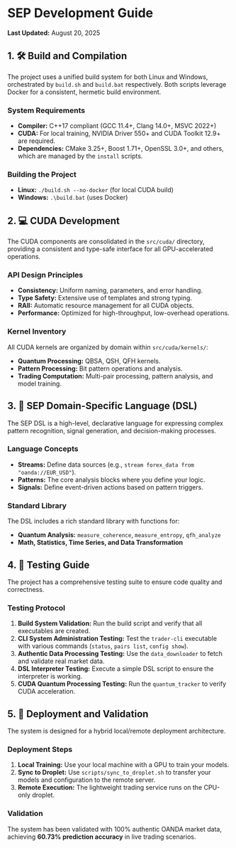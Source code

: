# SEP Development Guide

**Last Updated:** August 20, 2025

## 1. 🛠️ Build and Compilation

The project uses a unified build system for both Linux and Windows, orchestrated by `build.sh` and `build.bat` respectively. Both scripts leverage Docker for a consistent, hermetic build environment.

### System Requirements

*   **Compiler:** C++17 compliant (GCC 11.4+, Clang 14.0+, MSVC 2022+)
*   **CUDA:** For local training, NVIDIA Driver 550+ and CUDA Toolkit 12.9+ are required.
*   **Dependencies:** CMake 3.25+, Boost 1.71+, OpenSSL 3.0+, and others, which are managed by the `install` scripts.

### Building the Project

*   **Linux:** `./build.sh --no-docker` (for local CUDA build)
*   **Windows:** `.\build.bat` (uses Docker)

## 2. 💻 CUDA Development

The CUDA components are consolidated in the `src/cuda/` directory, providing a consistent and type-safe interface for all GPU-accelerated operations.

### API Design Principles

*   **Consistency:** Uniform naming, parameters, and error handling.
*   **Type Safety:** Extensive use of templates and strong typing.
*   **RAII:** Automatic resource management for all CUDA objects.
*   **Performance:** Optimized for high-throughput, low-overhead operations.

### Kernel Inventory

All CUDA kernels are organized by domain within `src/cuda/kernels/`:

*   **Quantum Processing:** QBSA, QSH, QFH kernels.
*   **Pattern Processing:** Bit pattern operations and analysis.
*   **Trading Computation:** Multi-pair processing, pattern analysis, and model training.

## 3. 📝 SEP Domain-Specific Language (DSL)

The SEP DSL is a high-level, declarative language for expressing complex pattern recognition, signal generation, and decision-making processes.

### Language Concepts

*   **Streams:** Define data sources (e.g., `stream forex_data from "oanda://EUR_USD"`).
*   **Patterns:** The core analysis blocks where you define your logic.
*   **Signals:** Define event-driven actions based on pattern triggers.

### Standard Library

The DSL includes a rich standard library with functions for:

*   **Quantum Analysis:** `measure_coherence`, `measure_entropy`, `qfh_analyze`
*   **Math, Statistics, Time Series, and Data Transformation**

## 4. 🧪 Testing Guide

The project has a comprehensive testing suite to ensure code quality and correctness.

### Testing Protocol

1.  **Build System Validation:** Run the build script and verify that all executables are created.
2.  **CLI System Administration Testing:** Test the `trader-cli` executable with various commands (`status`, `pairs list`, `config show`).
3.  **Authentic Data Processing Testing:** Use the `data_downloader` to fetch and validate real market data.
4.  **DSL Interpreter Testing:** Execute a simple DSL script to ensure the interpreter is working.
5.  **CUDA Quantum Processing Testing:** Run the `quantum_tracker` to verify CUDA acceleration.

## 5. 🚀 Deployment and Validation

The system is designed for a hybrid local/remote deployment architecture.

### Deployment Steps

1.  **Local Training:** Use your local machine with a GPU to train your models.
2.  **Sync to Droplet:** Use `scripts/sync_to_droplet.sh` to transfer your models and configuration to the remote server.
3.  **Remote Execution:** The lightweight trading service runs on the CPU-only droplet.

### Validation

The system has been validated with 100% authentic OANDA market data, achieving **60.73% prediction accuracy** in live trading scenarios.
